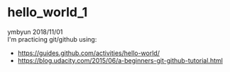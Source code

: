 # hello_world_1

ymbyun 2018/11/01  
I'm practicing git/github using:
* https://guides.github.com/activities/hello-world/
* https://blog.udacity.com/2015/06/a-beginners-git-github-tutorial.html
